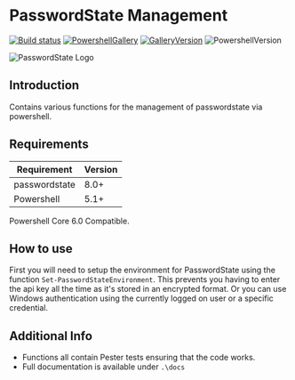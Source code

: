 # PasswordState Management 

[![Build status](https://ci.appveyor.com/api/projects/status/uitb02g8iig9gbga?svg=true)](https://ci.appveyor.com/project/dnewsholme/passwordstate-management)
[![PowershellGallery](https://img.shields.io/powershellgallery/v/passwordstate-management.svg)](https://www.powershellgallery.com/packages/passwordstate-management)
[![GalleryVersion](https://img.shields.io/powershellgallery/dt/passwordstate-management.svg)](https://www.powershellgallery.com/packages/passwordstate-management)
![PowershellVersion](https://img.shields.io/powershellgallery/p/passwordstate-management.svg)

![PasswordState Logo](https://www.clickstudios.com.au/assets/images/laptop-1.png)

## Introduction

Contains various functions for the management of passwordstate via powershell.

## Requirements

| Requirement   | Version |
|---------------|---------|
| passwordstate | 8.0+    |
| Powershell    | 5.1+    |

Powershell Core 6.0 Compatible.

## How to use

First you will need to setup the environment for PasswordState using the function `Set-PasswordStateEnvironment`. This prevents you having to enter the api key all the time as it's stored in an encrypted format. Or you can use Windows authentication using the currently logged on user or a specific credential.

## Additional Info

* Functions all contain Pester tests ensuring that the code works.
* Full documentation is available under `.\docs`
